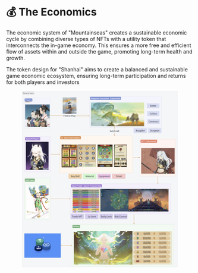 # 💰 The Economics

The economic system of "Mountainseas" creates a sustainable economic cycle by combining diverse types of NFTs with a utility token that interconnects the in-game economy. This ensures a more free and efficient flow of assets within and outside the game, promoting long-term health and growth.

The token design for "Shanhai" aims to create a balanced and sustainable game economic ecosystem, ensuring long-term participation and returns for both players and investors

<figure><img src="../../.gitbook/assets/image (32).png" alt=""><figcaption></figcaption></figure>

